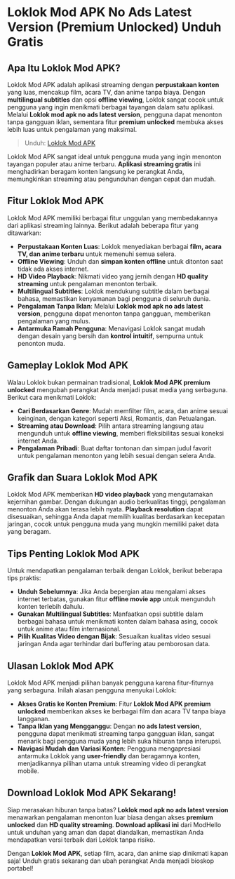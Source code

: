 # Loklok Mod APK No Ads Latest Version (Premium Unlocked) Unduh Gratis

## Apa Itu Loklok Mod APK?

Loklok Mod APK adalah aplikasi streaming dengan **perpustakaan konten** yang luas, mencakup film, acara TV, dan anime tanpa biaya. Dengan **multilingual subtitles** dan opsi **offline viewing**, Loklok sangat cocok untuk pengguna yang ingin menikmati berbagai tayangan dalam satu aplikasi. Melalui **Loklok mod apk no ads latest version**, pengguna dapat menonton tanpa gangguan iklan, sementara fitur **premium unlocked** membuka akses lebih luas untuk pengalaman yang maksimal.

>Unduh: [Loklok Mod APK](https://modhello.com/loklok/)

Loklok Mod APK sangat ideal untuk pengguna muda yang ingin menonton tayangan populer atau anime terbaru. **Aplikasi streaming gratis** ini menghadirkan beragam konten langsung ke perangkat Anda, memungkinkan streaming atau pengunduhan dengan cepat dan mudah.

## Fitur Loklok Mod APK

Loklok Mod APK memiliki berbagai fitur unggulan yang membedakannya dari aplikasi streaming lainnya. Berikut adalah beberapa fitur yang ditawarkan:

- **Perpustakaan Konten Luas**: Loklok menyediakan berbagai **film, acara TV, dan anime terbaru** untuk memenuhi semua selera.
- **Offline Viewing**: Unduh dan **simpan konten offline** untuk ditonton saat tidak ada akses internet.
- **HD Video Playback**: Nikmati video yang jernih dengan **HD quality streaming** untuk pengalaman menonton terbaik.
- **Multilingual Subtitles**: Loklok mendukung subtitle dalam berbagai bahasa, memastikan kenyamanan bagi pengguna di seluruh dunia.
- **Pengalaman Tanpa Iklan**: Melalui **Loklok mod apk no ads latest version**, pengguna dapat menonton tanpa gangguan, memberikan pengalaman yang mulus.
- **Antarmuka Ramah Pengguna**: Menavigasi Loklok sangat mudah dengan desain yang bersih dan **kontrol intuitif**, sempurna untuk penonton muda.

## Gameplay Loklok Mod APK

Walau Loklok bukan permainan tradisional, **Loklok Mod APK premium unlocked** mengubah perangkat Anda menjadi pusat media yang serbaguna. Berikut cara menikmati Loklok:

- **Cari Berdasarkan Genre**: Mudah memfilter film, acara, dan anime sesuai keinginan, dengan kategori seperti Aksi, Romantis, dan Petualangan.
- **Streaming atau Download**: Pilih antara streaming langsung atau mengunduh untuk **offline viewing**, memberi fleksibilitas sesuai koneksi internet Anda.
- **Pengalaman Pribadi**: Buat daftar tontonan dan simpan judul favorit untuk pengalaman menonton yang lebih sesuai dengan selera Anda.

## Grafik dan Suara Loklok Mod APK

Loklok Mod APK memberikan **HD video playback** yang mengutamakan kejernihan gambar. Dengan dukungan audio berkualitas tinggi, pengalaman menonton Anda akan terasa lebih nyata. **Playback resolution** dapat disesuaikan, sehingga Anda dapat memilih kualitas berdasarkan kecepatan jaringan, cocok untuk pengguna muda yang mungkin memiliki paket data yang beragam.

## Tips Penting Loklok Mod APK

Untuk mendapatkan pengalaman terbaik dengan Loklok, berikut beberapa tips praktis:

- **Unduh Sebelumnya**: Jika Anda bepergian atau mengalami akses internet terbatas, gunakan fitur **offline movie app** untuk mengunduh konten terlebih dahulu.
- **Gunakan Multilingual Subtitles**: Manfaatkan opsi subtitle dalam berbagai bahasa untuk menikmati konten dalam bahasa asing, cocok untuk anime atau film internasional.
- **Pilih Kualitas Video dengan Bijak**: Sesuaikan kualitas video sesuai jaringan Anda agar terhindar dari buffering atau pemborosan data.

## Ulasan Loklok Mod APK

Loklok Mod APK menjadi pilihan banyak pengguna karena fitur-fiturnya yang serbaguna. Inilah alasan pengguna menyukai Loklok:

- **Akses Gratis ke Konten Premium**: Fitur **Loklok Mod APK premium unlocked** memberikan akses ke berbagai film dan acara TV tanpa biaya langganan.
- **Tanpa Iklan yang Mengganggu**: Dengan **no ads latest version**, pengguna dapat menikmati streaming tanpa gangguan iklan, sangat menarik bagi pengguna muda yang lebih suka hiburan tanpa interupsi.
- **Navigasi Mudah dan Variasi Konten**: Pengguna mengapresiasi antarmuka Loklok yang **user-friendly** dan beragamnya konten, menjadikannya pilihan utama untuk streaming video di perangkat mobile.

## Download Loklok Mod APK Sekarang!

Siap merasakan hiburan tanpa batas? **Loklok mod apk no ads latest version** menawarkan pengalaman menonton luar biasa dengan akses **premium unlocked** dan **HD quality streaming**. **Download aplikasi ini** dari ModHello untuk unduhan yang aman dan dapat diandalkan, memastikan Anda mendapatkan versi terbaik dari Loklok tanpa risiko.

Dengan **Loklok Mod APK**, setiap film, acara, dan anime siap dinikmati kapan saja! Unduh gratis sekarang dan ubah perangkat Anda menjadi bioskop portabel!
